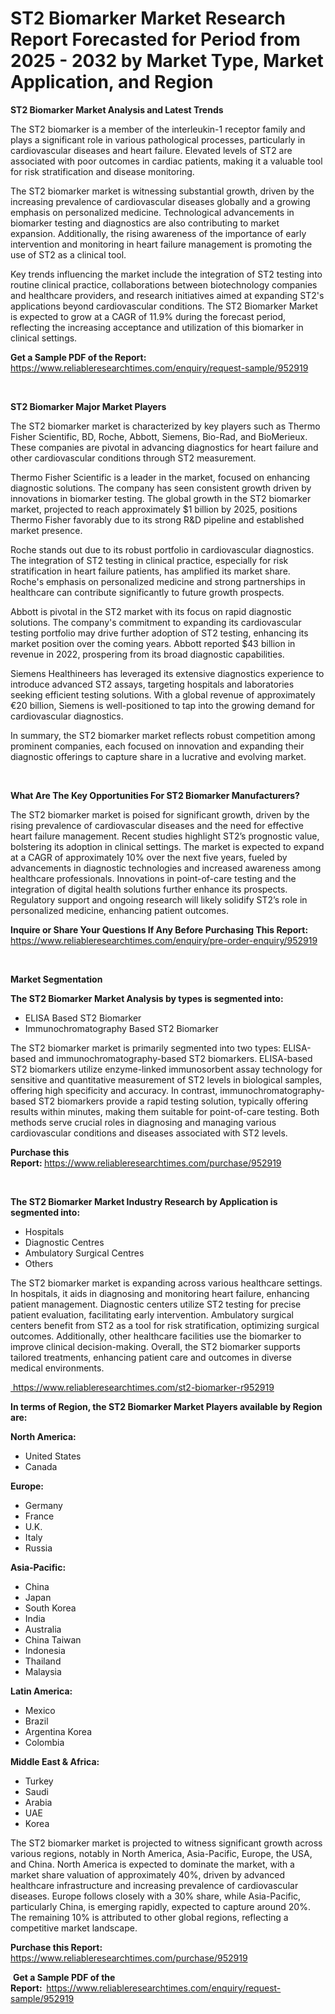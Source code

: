 <p><h1>ST2 Biomarker Market Research Report Forecasted for Period from 2025 -  2032 by Market Type, Market Application, and Region</h1></p><p><strong>ST2 Biomarker Market Analysis and Latest Trends</strong></p>
<p><p>The ST2 biomarker is a member of the interleukin-1 receptor family and plays a significant role in various pathological processes, particularly in cardiovascular diseases and heart failure. Elevated levels of ST2 are associated with poor outcomes in cardiac patients, making it a valuable tool for risk stratification and disease monitoring.</p><p>The ST2 biomarker market is witnessing substantial growth, driven by the increasing prevalence of cardiovascular diseases globally and a growing emphasis on personalized medicine. Technological advancements in biomarker testing and diagnostics are also contributing to market expansion. Additionally, the rising awareness of the importance of early intervention and monitoring in heart failure management is promoting the use of ST2 as a clinical tool.</p><p>Key trends influencing the market include the integration of ST2 testing into routine clinical practice, collaborations between biotechnology companies and healthcare providers, and research initiatives aimed at expanding ST2's applications beyond cardiovascular conditions. The ST2 Biomarker Market is expected to grow at a CAGR of 11.9% during the forecast period, reflecting the increasing acceptance and utilization of this biomarker in clinical settings.</p></p>
<p><strong>Get a Sample PDF of the Report:&nbsp;</strong> <a href="https://www.reliableresearchtimes.com/enquiry/request-sample/952919?utm_campaign=3134&utm_medium=2&utm_source=Github&utm_content=ia&utm_term=18042025&utm_id=st2-biomarker">https://www.reliableresearchtimes.com/enquiry/request-sample/952919</a></p>
<p>&nbsp;</p>
<p><strong>ST2 Biomarker Major Market Players</strong></p>
<p><p>The ST2 biomarker market is characterized by key players such as Thermo Fisher Scientific, BD, Roche, Abbott, Siemens, Bio-Rad, and BioMerieux. These companies are pivotal in advancing diagnostics for heart failure and other cardiovascular conditions through ST2 measurement.</p><p>Thermo Fisher Scientific is a leader in the market, focused on enhancing diagnostic solutions. The company has seen consistent growth driven by innovations in biomarker testing. The global growth in the ST2 biomarker market, projected to reach approximately $1 billion by 2025, positions Thermo Fisher favorably due to its strong R&D pipeline and established market presence.</p><p>Roche stands out due to its robust portfolio in cardiovascular diagnostics. The integration of ST2 testing in clinical practice, especially for risk stratification in heart failure patients, has amplified its market share. Roche's emphasis on personalized medicine and strong partnerships in healthcare can contribute significantly to future growth prospects.</p><p>Abbott is pivotal in the ST2 market with its focus on rapid diagnostic solutions. The company's commitment to expanding its cardiovascular testing portfolio may drive further adoption of ST2 testing, enhancing its market position over the coming years. Abbott reported $43 billion in revenue in 2022, prospering from its broad diagnostic capabilities.</p><p>Siemens Healthineers has leveraged its extensive diagnostics experience to introduce advanced ST2 assays, targeting hospitals and laboratories seeking efficient testing solutions. With a global revenue of approximately €20 billion, Siemens is well-positioned to tap into the growing demand for cardiovascular diagnostics.</p><p>In summary, the ST2 biomarker market reflects robust competition among prominent companies, each focused on innovation and expanding their diagnostic offerings to capture share in a lucrative and evolving market.</p></p>
<p>&nbsp;</p>
<p><strong>What Are The Key Opportunities For ST2 Biomarker Manufacturers?</strong></p>
<p><p>The ST2 biomarker market is poised for significant growth, driven by the rising prevalence of cardiovascular diseases and the need for effective heart failure management. Recent studies highlight ST2’s prognostic value, bolstering its adoption in clinical settings. The market is expected to expand at a CAGR of approximately 10% over the next five years, fueled by advancements in diagnostic technologies and increased awareness among healthcare professionals. Innovations in point-of-care testing and the integration of digital health solutions further enhance its prospects. Regulatory support and ongoing research will likely solidify ST2’s role in personalized medicine, enhancing patient outcomes.</p></p>
<p><strong>Inquire or Share Your Questions If Any Before Purchasing This Report:</strong> <a href="https://www.reliableresearchtimes.com/enquiry/pre-order-enquiry/952919?utm_campaign=3134&utm_medium=2&utm_source=Github&utm_content=ia&utm_term=18042025&utm_id=st2-biomarker">https://www.reliableresearchtimes.com/enquiry/pre-order-enquiry/952919</a></p>
<p>&nbsp;</p>
<p><strong>Market Segmentation</strong></p>
<p><strong>The ST2 Biomarker Market Analysis by types is segmented into:</strong></p>
<p><ul><li>ELISA Based ST2 Biomarker</li><li>Immunochromatography Based ST2 Biomarker</li></ul></p>
<p><p>The ST2 biomarker market is primarily segmented into two types: ELISA-based and immunochromatography-based ST2 biomarkers. ELISA-based ST2 biomarkers utilize enzyme-linked immunosorbent assay technology for sensitive and quantitative measurement of ST2 levels in biological samples, offering high specificity and accuracy. In contrast, immunochromatography-based ST2 biomarkers provide a rapid testing solution, typically offering results within minutes, making them suitable for point-of-care testing. Both methods serve crucial roles in diagnosing and managing various cardiovascular conditions and diseases associated with ST2 levels.</p></p>
<p><strong>Purchase this Report:&nbsp;</strong><a href="https://www.reliableresearchtimes.com/purchase/952919?utm_campaign=3134&utm_medium=2&utm_source=Github&utm_content=ia&utm_term=18042025&utm_id=st2-biomarker">https://www.reliableresearchtimes.com/purchase/952919</a></p>
<p>&nbsp;</p>
<p><strong>The ST2 Biomarker Market Industry Research by Application is segmented into:</strong></p>
<p><ul><li>Hospitals</li><li>Diagnostic Centres</li><li>Ambulatory Surgical Centres</li><li>Others</li></ul></p>
<p><p>The ST2 biomarker market is expanding across various healthcare settings. In hospitals, it aids in diagnosing and monitoring heart failure, enhancing patient management. Diagnostic centers utilize ST2 testing for precise patient evaluation, facilitating early intervention. Ambulatory surgical centers benefit from ST2 as a tool for risk stratification, optimizing surgical outcomes. Additionally, other healthcare facilities use the biomarker to improve clinical decision-making. Overall, the ST2 biomarker supports tailored treatments, enhancing patient care and outcomes in diverse medical environments.</p></p>
<p><a href="https://www.reliableresearchtimes.com/st2-biomarker-r952919?utm_campaign=3134&utm_medium=2&utm_source=Github&utm_content=ia&utm_term=18042025&utm_id=st2-biomarker">&nbsp;https://www.reliableresearchtimes.com/st2-biomarker-r952919</a></p>
<p><strong>In terms of Region, the ST2 Biomarker Market Players available by Region are:</strong></p>
<p>
    <p> <strong> North America: </strong>
        <ul>
            <li>United States</li>
            <li>Canada</li>
        </ul>
        </p> 
    <p> <strong> Europe: </strong>
        <ul>
            <li>Germany</li>
            <li>France</li>
            <li>U.K.</li>
            <li>Italy</li>
            <li>Russia</li>
        </ul>
        </p> 
    <p> <strong> Asia-Pacific: </strong>
        <ul>
            <li>China</li>
            <li>Japan</li>
            <li>South Korea</li>
            <li>India</li>
            <li>Australia</li>
            <li>China Taiwan</li>
            <li>Indonesia</li>
            <li>Thailand</li>
            <li>Malaysia</li>
        </ul>
        </p> 
    <p> <strong> Latin America: </strong>
        <ul>
            <li>Mexico</li>
            <li>Brazil</li>
            <li>Argentina Korea</li>
            <li>Colombia</li>
        </ul>
        </p> 
    <p> <strong> Middle East & Africa: </strong>
        <ul>
            <li>Turkey</li>
            <li>Saudi</li>
            <li>Arabia</li>
            <li>UAE</li>
            <li>Korea</li>
        </ul>
    </p>
    </p>
<p><p>The ST2 biomarker market is projected to witness significant growth across various regions, notably in North America, Asia-Pacific, Europe, the USA, and China. North America is expected to dominate the market, with a market share valuation of approximately 40%, driven by advanced healthcare infrastructure and increasing prevalence of cardiovascular diseases. Europe follows closely with a 30% share, while Asia-Pacific, particularly China, is emerging rapidly, expected to capture around 20%. The remaining 10% is attributed to other global regions, reflecting a competitive market landscape.</p></p>
<p><strong>Purchase this Report: </strong><a href="https://www.reliableresearchtimes.com/purchase/952919?utm_campaign=3134&utm_medium=2&utm_source=Github&utm_content=ia&utm_term=18042025&utm_id=st2-biomarker">https://www.reliableresearchtimes.com/purchase/952919</a></p>
<p>&nbsp;<strong>Get a Sample PDF of the Report:&nbsp;&nbsp;</strong><a href="https://www.reliableresearchtimes.com/enquiry/request-sample/952919?utm_campaign=3134&utm_medium=2&utm_source=Github&utm_content=ia&utm_term=18042025&utm_id=st2-biomarker">https://www.reliableresearchtimes.com/enquiry/request-sample/952919</a></p>
<p><strong></strong></p>
<p><p></p><p></p><p></p></p>